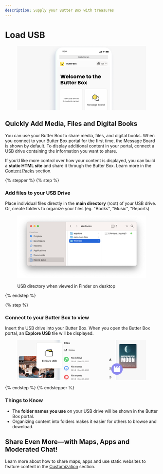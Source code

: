 ```yaml
---
description: Supply your Butter Box with treasures
---
```


# Load USB

<figure><img src="../.gitbook/assets/default portal.png" alt=""><figcaption></figcaption></figure>



## Quickly Add Media, Files and Digital Books

You can use your Butter Box to share media, files, and digital books. When you connect to your Butter Box portal for the first time, the Message Board is shown by default. To display additional content in your portal, connect a USB drive containing the information you want to share.

If you’d like more control over how your content is displayed, you can build a **static HTML site** and share it through the Butter Box. Learn more in the [Content Packs](../customization/content-packs.md) section.



{% stepper %}
{% step %}
### Add files to your USB Drive

Place individual files directly in the **main directory** (root) of your USB drive. Or, create folders to organize your files (eg. "Books", "Music", "Reports)

<figure><img src="../.gitbook/assets/Screenshot 2025-08-16 at 9.50.15 PM.png" alt=""><figcaption><p>USB directory when viewed in Finder on desktop</p></figcaption></figure>
{% endstep %}

{% step %}
### Connect to your Butter Box to view

Insert the USB drive into your Butter Box. When you open the Butter Box portal, an **Explore USB** tile will be displayed.

<figure><img src="../.gitbook/assets/media-type-explore.png" alt=""><figcaption></figcaption></figure>
{% endstep %}
{% endstepper %}

### Things to Know

* The **folder names you use** on your USB drive will be shown in the Butter Box portal.
* Organizing content into folders makes it easier for others to browse and download.



## Share Even More—with Maps, Apps and Moderated Chat!

Learn more about how to share maps, apps and use static websites to feature content in the [Customization](../customization/) section.






